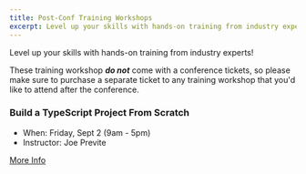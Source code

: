 ```yaml
---
title: Post-Conf Training Workshops
excerpt: Level up your skills with hands-on training from industry experts!
---
```

Level up your skills with hands-on training from industry experts! 

These training workshop **_do not_** come with a conference tickets, so please make sure to purchase a separate ticket to any training workshop that you'd like to attend after the conference.

### Build a TypeScript Project From Scratch

* When: Friday, Sept 2 (9am - 5pm)
* Instructor: Joe Previte

<span class="cta secondary"><a href="/trainings/typescript" aria-label="More info about Build a TypeScript Project From Scratch">More Info</a></span>
